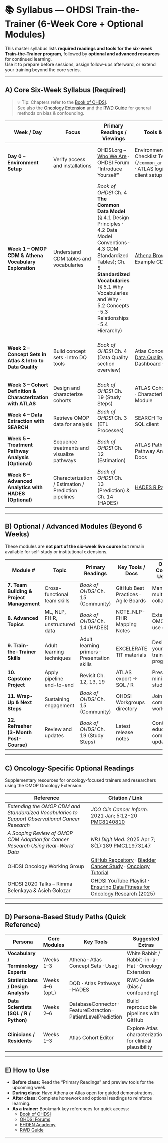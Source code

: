 # 📚 Syllabus — OHDSI Train-the-Trainer (6-Week Core + Optional Modules)

This master syllabus lists **required readings and tools for the six-week Train-the-Trainer program**, followed by **optional and advanced resources** for continued learning.  
Use it to prepare before sessions, assign follow-ups afterward, or extend your training beyond the core series.

---

## A) Core Six-Week Syllabus (Required)

> 💡 Tip: Chapters refer to the [Book of OHDSI](https://ohdsi.github.io/TheBookOfOhdsi/).  
> See also the [Oncology Extension](https://ohdsi.github.io/CommonDataModel/oncology.html) and the [RWD Guide](https://rwd.guide/) for general methods on bias & confounding.

| **Week / Day** | **Focus** | **Primary Readings / Viewings** | **Tools & Docs** | **Homework / Follow-up** |
|-----------------|------------|---------------------------------|------------------|---------------------------|
| **Day 0 – Environment Setup** | Verify access and installations | OHDSI.org – [Who We Are](https://www.ohdsi.org/who-we-are/) · OHDSI Forum “Introduce Yourself” | Environment Checklist Template (`/common_artifacts/`) · ATLAS login · SQL client setup | Complete environment checklist · Test CDM connection and ATLAS login |
| **Week 1 – OMOP CDM & Athena Vocabulary Exploration** | Understand CDM tables and vocabularies | *Book of OHDSI* Ch. 4 **The Common Data Model** (§ 4.1 Design Principles · 4.2 Data Model Conventions · 4.3 CDM Standardized Tables); Ch. 5 **Standardized Vocabularies** (§ 5.1 Why Vocabularies and Why · 5.2 Concepts · 5.3 Relationships · 5.4 Hierarchy) | [Athena Browser](https://athena.ohdsi.org/) · Example CDM ERD | Identify standard and non-standard concepts in Athena · Document mappings (`Maps to`, `Is a`, `Has ancestor`) |
| **Week 2 – Concept Sets in Atlas & Intro to Data Quality** | Build concept sets · Intro DQ tools | *Book of OHDSI* Ch. 4 (Data Quality section overview) | Atlas Concept Sets · [Data Quality Dashboard](https://github.com/OHDSI/DataQualityDashboard) · Achilles | Create concept set for chosen condition and export CSV/JSON · Run mini DQD review |
| **Week 3 – Cohort Definition & Characterization with ATLAS** | Design and characterize cohorts | *Book of OHDSI* Ch. 19 (Study Steps) | ATLAS Cohort Editor · Characterization Module | Refine cohort logic · Compare characterization outputs |
| **Week 4 – Data Extraction with SEARCH** | Retrieve OMOP data for analysis | *Book of OHDSI* Ch. 3 (ETL Processes) | SEARCH Tool Guide · SQL client | Build and validate extraction spec for your cohort |
| **Week 5 – Treatment Pathway Analysis (Optional)** | Sequence treatments and visualize pathways | *Book of OHDSI* Ch. 12 (Estimation) | ATLAS Pathways · Pathway Analysis Docs | Generate pathway plots · Summarize an insight (3–5 slides) |
| **Week 6 – Advanced Analytics with HADES (Optional)** | Characterization / Estimation / Prediction pipelines | *Book of OHDSI* Ch. 13 (Prediction) & Ch. 14 (HADES) | [HADES R Packages](https://ohdsi.github.io/Hades/) | Execute small HADES study and report diagnostics |

---

## B) Optional / Advanced Modules (Beyond 6 Weeks)

These modules are **not part of the six-week live course** but remain available for self-study or institutional extensions.

| **Module #** | **Topic** | **Primary Readings** | **Key Tools / Docs** | **Optional Context or Use Case** |
|---------------|-----------|----------------------|----------------------|----------------------------------|
| **7. Team Building & Project Management** | Cross-functional team skills | *Book of OHDSI* Ch. 15 (Community) | GitHub Best Practices · Agile Boards | Managing multi-site collaborations |
| **8. Advanced Topics** | ML, NLP, FHIR, unstructured data | *Book of OHDSI* Ch. 14 (HADES) | NOTE_NLP · FHIR Mapping Notes | Extending OMOP to AI use cases |
| **9. Train-the-Trainer Skills** | Adult learning techniques | Adult learning primers · Presentation skills | EXCELERATE TtT materials | Designing your own training program |
| **10. Capstone Project** | Apply pipeline end-to-end | Revisit Ch. 12, 13, 19 | ATLAS export → SQL / R | Present a mini network study |
| **11. Wrap-Up & Next Steps** | Sustaining engagement | *Book of OHDSI* Ch. 15 (Community) | OHDSI Workgroups directory | Join community workgroups |
| **12. Refresher (3-Month Post-Course)** | Review and updates | *Book of OHDSI* Ch. 19 (Study Steps) | Latest release notes | Continuing education & community updates |

---

## C) Oncology-Specific Optional Readings

Supplementary resources for oncology-focused trainers and researchers using the OMOP Oncology Extension.

| **Reference** | **Citation / Link** |
|----------------|--------------------|
| *Extending the OMOP CDM and Standardized Vocabularies to Support Observational Cancer Research* | *JCO Clin Cancer Inform.* 2021 Jan; 5:12-20 [PMC8140810](https://pmc.ncbi.nlm.nih.gov/articles/PMC8140810/) |
| *A Scoping Review of OMOP CDM Adoption for Cancer Research Using Real-World Data* | *NPJ Digit Med.* 2025 Apr 7; 8(1):189 [PMC11973147](https://pmc.ncbi.nlm.nih.gov/articles/PMC11973147/) |
| OHDSI Oncology Working Group | [GitHub Repository](https://github.com/OHDSI/OncologyWG) · [Bladder Cancer Study](https://github.com/OHDSI/OncologyWG/wiki/Bladder-Cancer-Study) · [Oncology Tutorial](https://github.com/OHDSI/OncologyWG/wiki/Oncology-Tutorial) |
| OHDSI 2020 Talks – Rimma Belenkaya & Asieh Golozar | [OHDSI YouTube Playlist](https://www.youtube.com/@OHDSI) · [Ensuring Data Fitness for Oncology Research (2025)](https://www.youtube.com/watch?v=9-wB6e8Op7k) |

---

## D) Persona-Based Study Paths (Quick Reference)

| **Persona** | **Core Modules** | **Key Tools** | **Suggested Extras** |
|--------------|------------------|---------------|----------------------|
| **Vocabulary / Terminology Experts** | Weeks 1–3 | Athena · Atlas Concept Sets · Usagi | White Rabbit / Rabbit-in-a-Hat · Oncology Extension |
| **Statisticians / Design Analysts** | Weeks 4–6 (opt.) | DQD · Atlas Pathways · HADES | RWD Guide (bias / confounding) |
| **Data Scientists (SQL / R / Python)** | Weeks 2–6 | DatabaseConnector · FeatureExtraction · PatientLevelPrediction | Build reproducible pipelines with GitHub |
| **Clinicians / Residents** | Weeks 1–3 | Atlas Cohort Editor | Explore Atlas characterization for clinical plausibility |

---

## E) How to Use

- **Before class:** Read the “Primary Readings” and preview tools for the upcoming week.  
- **During class:** Have Athena or Atlas open for guided demonstrations.  
- **After class:** Complete homework and optional readings to reinforce learning.  
- **As a trainer:** Bookmark key references for quick access:  
  - [Book of OHDSI](https://ohdsi.github.io/TheBookOfOhdsi/)   
  - [OHDSI Forums](https://forums.ohdsi.org/)  
  - [EHDEN Academy](https://academy.ehden.eu/)
  - [RWD Guide](https://rwd.guide/) 

---
